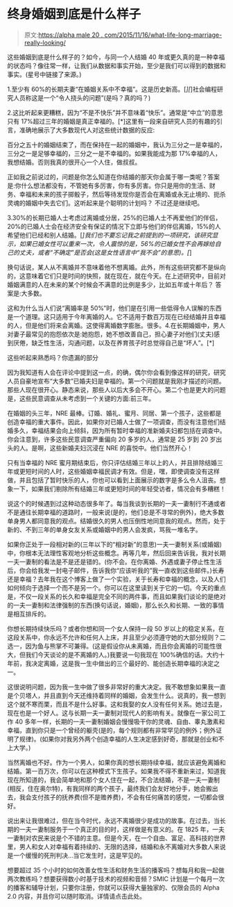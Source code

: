 # 终身婚姻到底是什么样子

> 原文:[https://alpha male 20 . com/2015/11/16/what-life-long-marriage-really-looking/](https://alphamale20.com/2015/11/16/what-life-long-marriage-really-looks-like/)

这些婚姻到底是什么样子的？如今，与同一个人结婚 40 年或更久真的是一种幸福的状态吗？像往常一样，让我们从数据和事实开始，至少是我们可以得到的数据和事实。(星号中链接了来源。)

1.至少有 60%的长期夫妻“在婚姻关系中不幸福”。这是历史新高。[*][*]社会编程研究人员称这是一个“令人挠头的问题”(是吗？真的吗？)

2.这比听起来更糟糕，因为“不是不快乐”并不意味着“快乐”。通常是“中立”的意思只有 17%超过三年的婚姻是真正幸福的。[*]这里有一段来自研究人员的有趣的引言，准确地展示了大多数现代人对这些统计数据的反应:

百分之五十的婚姻结束了，而在保持在一起的婚姻中，我认为三分之一是幸福的，三分之一是足够幸福的，三分之一是不幸福的。如果我能成为那 17%幸福的人，我想结婚。否则我真的很开心一个人住，做叔叔。

正如我之前说过的，问题是你怎么知道在你结婚的那天你会属于哪一类呢？答案是:你什么想法都没有，不管她有多厉害，你有多厉害。你只是用你的生活、财务、幸福和未来的孩子掷骰子，然后等待发现你是否会在离婚或永无止境的、扼杀灵魂的婚姻中失去它们。这听起来是个聪明的计划吗？
不过还是继续吧。

3.30%的长期已婚人士考虑过离婚或分居，25%的已婚人士不再爱他们的伴侣，20%的已婚人士会在经济安全有保证的情况下立即与他们的伴侣离婚，15%的人希望他们已经和别人结婚。[*]我们也不要忘记我之前提到的一项研究，该研究显示，如果已婚女性可以重来一次，令人震惊的是，56%的已婚女性不会再嫁给自己的丈夫，或者“不确定”是否会(这是女性语言中“我不会”的意思)。[*]

换句话说，某人从不离婚并不意味着他不想离婚。此外，所有这些研究都不是纵向的，这意味着它们只是时间的快照，就在现在，就在今天。在上述研究中，目前对婚姻满意的人在未来的某个时候会不满意的比例是多少，比如五年或十年后？
答案是:大多数。

这和为什么当人们说“离婚率是 50%”时，他们是在引用一些低得令人误解的东西是一个道理。这只适用于今年离婚的人。它不适用于数百万现在已经结婚并且幸福的人，但是他们将来会离婚。这使得离婚数字膨胀。很多。4.在长期婚姻中，男人对妻子最常见的抱怨依次是:她抱怨，她不想改善自己，担心妻子对他们(丈夫)感到厌倦，缺乏性生活，沟通问题，以及在养育孩子时总觉得自己是“坏人”。[*]

这些听起来熟悉吗？你遗漏的部分

因为我知道有人会在评论中提到这一点，的确，偶尔你会看到像这样的研究，研究人员自豪地宣布“大多数”已婚夫妇是幸福的。第一个问题就是我刚才描述的问题。那些人现在很开心。静态来说，那些人以后大多会不开心。第二个也是更大的问题是，这些民意调查从未考虑到一个关键的方面:前三年。

在婚姻的头三年，NRE 最棒。订婚、婚礼、蜜月、同居、第一个孩子，这些都是创造幸福的重大事件。因此，如果你对已婚人士做了一项调查，而没有注意他们结婚多久，幸福结果会向上倾斜，因为所有暂时幸福的准新婚夫妇都包括在调查中。你会注意到，许多这些民意调查严重偏向 20 多岁的人，通常是 25 岁到 20 岁出头的人。是啊，这些新婚夫妇沉浸在 NRE 的喜悦中。他们当然开心！

只有当幸福的 NRE 蜜月期结束后，你只评估结婚三年以上的人，并且排除结婚三年或更短时间的人时，这些婚姻幸福民调才有效。但是，嘿，即使调查没有这样做，并且包括了暂时快乐的人，你也可以看到上面展示的数字是多么令人沮丧。想象一下，如果我们剔除所有结婚三年或更短时间的年轻受访者，情况会有多糟糕！

说这个的时候遇到过这种动态很多年了。每当我谈到长期的一夫一妻制行不通或者不是通往长期幸福的道路时，一般来说(是的，他们总是不寻常的例外)，绝大多数单身男人都同意我的观点。结婚很久的男人也压倒性地同意我的观点。然而，处于新的、不到三年的单身女友关系或婚姻中的男人会发疯，骂我一堆名字。

如果你正处于一段相对新的(三年以下的“相对新”的意思)一夫一妻制关系(或婚姻)中，你根本无法理性客观地分析这些概念。再等几年，然后回来告诉我，我对长期一夫一妻制的看法是不是还是错的。(你不会。在你离婚、外遇或妻子停止性生活后，你会给我发一封电子邮件，告诉我你“应该听我的”我一直收到这些邮件。)长寿还是幸福？去年我在这个博客上做了一个实验，关于长寿和幸福的概念，以及人们如何倾向于选择一个而不是另一个。你可以在这里读到关于它的一切。今天的重点是，不仅一段关系的长久和幸福是完全不同的两件事，而且如果我们谈论的是绝对的一夫一妻制和法律强制的东西(换句话说，婚姻)，那么长久和长期、一致的事情是相互排斥的。

你想长期持续快乐吗？或者你想和同一个女人保持一段 50 岁以上的稳定关系，在这段关系中，你永远不允许和任何人上床，并且至少必须遵守她的大部分规则？二选一，因为鱼与熊掌不可兼得。(这是假设你从未离婚，而且你会离婚的可能性很大，但我们今天谈论的是不离婚的人。)我要说一句我现在 100%确信的话。大约十年前，我决定离婚，这是我一生中做出的三个最好的、能创造长期幸福的决定之一。

这很说明问题，因为我一生中做了很多非常好的重大决定。我不敢想象如果我一直是个贝塔人，并且直到今天还维持着同样的婚姻，会发生什么。说真的，我一想到这个就不寒而栗，而且不是什么好事。这和我娶的女人没有任何关系。她过去是，现在也是一个好人。这与长期一夫一妻制对现代人的影响有关。就像在一家公司工作 40 多年一样，长期的一夫一妻制婚姻会慢慢吸干你的灵魂、自由、睾丸激素和幸福，直到你只是一个曾经的躯壳(是的，每个规则都有非常罕见的例外；例外证明了规律)。(如果你对我另外两个创造幸福的人生决定感到好奇，那就是创业和不上大学。)

当然离婚也不好。作为一个男人，如果你真的想长期持续幸福，就应该避免离婚和结婚。第一百万次，你可以在这种模式下生孩子。如果我不得不重新来过，知道我现在所知道的，我会简单地和那个女人住在一起，不合法结婚，不是一夫一妻制(相反，住在奥尔特)，有我同样的两个孩子，最终我们会友好地分手，她会搬出去，我会支付孩子的抚养费(但不是赡养费)，不会有任何痛苦的感觉，一切都会很好。

说出来让我很难过，但在当今时代，永远不离婚很少是成功的故事。在过去，当长期的一夫一妻制服务于一个真正的目的时，这样做是有意义的。在 1825 年，一夫一妻制对农民来说是个不错的主意。但是今天，在一个自由、富足、高科技的世界里，男人和女人对幸福有着持续的、无限的选择，结婚和永不离婚对大多数人来说是一个缓慢的死刑判决...当它发生时，这是罕见的。

想要超过 35 个小时的如何改善女性生活和财务生活的播客吗？想每月和我一起做两次教练吗？想要获得数小时基于技术的视频和音频？SMIC 计划是一个每月一次的播客和辅导计划，只要你注册，你就可以获得大量独家的、仅限会员的 Alpha 2.0 内容，并且你可以随时取消。详情请点击此处。